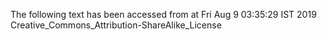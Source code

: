 The following text has been accessed from at Fri Aug 9 03:35:29 IST 2019
Creative_Commons_Attribution-ShareAlike_License
